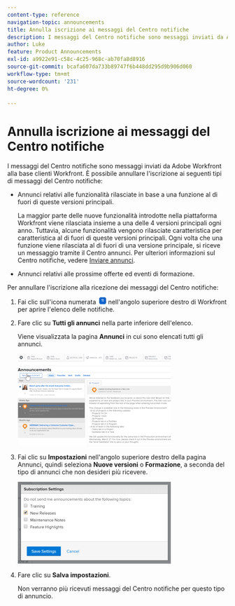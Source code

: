 ```yaml
---
content-type: reference
navigation-topic: announcements
title: Annulla iscrizione ai messaggi del Centro notifiche
description: I messaggi del Centro notifiche sono messaggi inviati da Adobe Workfront alla base clienti Workfront. È possibile annullare l'iscrizione ai messaggi del Centro notifiche.
author: Luke
feature: Product Announcements
exl-id: a9922e91-c58c-4c25-968c-ab70fa8d8916
source-git-commit: bcafa607da733b89747f6b448dd295d9b906d060
workflow-type: tm+mt
source-wordcount: '231'
ht-degree: 0%

---
```


# Annulla iscrizione ai messaggi del Centro notifiche

I messaggi del Centro notifiche sono messaggi inviati da Adobe Workfront alla base clienti Workfront. È possibile annullare l&#39;iscrizione ai seguenti tipi di messaggi del Centro notifiche:

* Annunci relativi alle funzionalità rilasciate in base a una funzione al di fuori di queste versioni principali.

  La maggior parte delle nuove funzionalità introdotte nella piattaforma Workfront viene rilasciata insieme a una delle 4 versioni principali ogni anno. Tuttavia, alcune funzionalità vengono rilasciate caratteristica per caratteristica al di fuori di queste versioni principali. Ogni volta che una funzione viene rilasciata al di fuori di una versione principale, si riceve un messaggio tramite il Centro annunci. Per ulteriori informazioni sul Centro notifiche, vedere [Inviare annunci](../../administration-and-setup/get-started-wf-administration/view-send-announcements.md).

* Annunci relativi alle prossime offerte ed eventi di formazione.

Per annullare l&#39;iscrizione alla ricezione dei messaggi del Centro notifiche:

1. Fai clic sull&#39;icona numerata ![](assets/notifications-icon-jewel.jpg) nell&#39;angolo superiore destro di Workfront per aprire l&#39;elenco delle notifiche.
1. Fare clic su **Tutti gli annunci** nella parte inferiore dell&#39;elenco.

   Viene visualizzata la pagina **Annunci** in cui sono elencati tutti gli annunci.

   ![](assets/announcements-page-qs-350x210.png)

1. Fai clic su **Impostazioni** nell&#39;angolo superiore destro della pagina Annunci, quindi seleziona **Nuove versioni** o **Formazione**, a seconda del tipo di annunci che non desideri più ricevere.

   ![](assets/announcementcenter-settings-350x187.png)

1. Fare clic su **Salva impostazioni**.

   Non verranno più ricevuti messaggi del Centro notifiche per questo tipo di annuncio.
